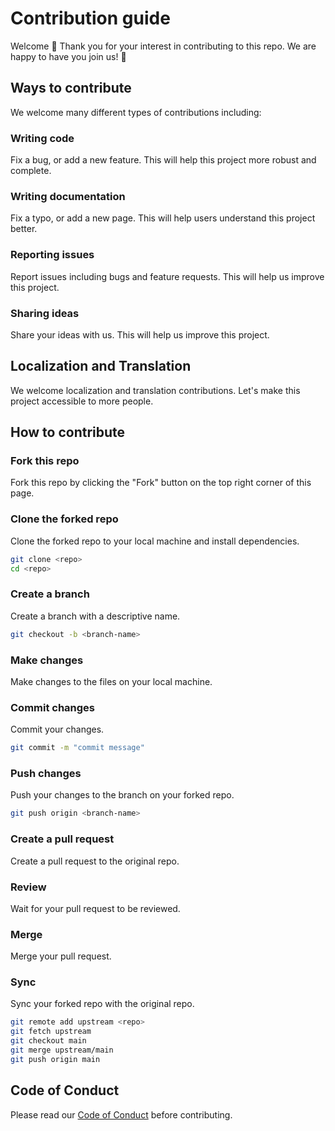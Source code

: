 # Contribution guide

Welcome 👋 Thank you for your interest in contributing to this repo. We are happy to have you join us! 💖

## Ways to contribute

We welcome many different types of contributions including:

### Writing code

Fix a bug, or add a new feature. This will help this project more robust and complete.

### Writing documentation 

Fix a typo, or add a new page. This will help users understand this project better.

### Reporting issues

Report issues including bugs and feature requests. This will help us improve this project.

### Sharing ideas

Share your ideas with us. This will help us improve this project.

## Localization and Translation

We welcome localization and translation contributions. Let's make this project accessible to more people.

## How to contribute

### Fork this repo

Fork this repo by clicking the "Fork" button on the top right corner of this page.

### Clone the forked repo

Clone the forked repo to your local machine and install dependencies.

```bash
git clone <repo>
cd <repo>
```

### Create a branch

Create a branch with a descriptive name.

```bash
git checkout -b <branch-name>
```

### Make changes

Make changes to the files on your local machine. 

### Commit changes

Commit your changes.

```bash
git commit -m "commit message"
```

### Push changes

Push your changes to the branch on your forked repo.

```bash
git push origin <branch-name>
```

### Create a pull request

Create a pull request to the original repo.

### Review

Wait for your pull request to be reviewed.

### Merge

Merge your pull request.

### Sync

Sync your forked repo with the original repo.

```bash
git remote add upstream <repo>
git fetch upstream 
git checkout main
git merge upstream/main
git push origin main
```

## Code of Conduct

Please read our [Code of Conduct](CODE_OF_CONDUCT.md) before contributing.


